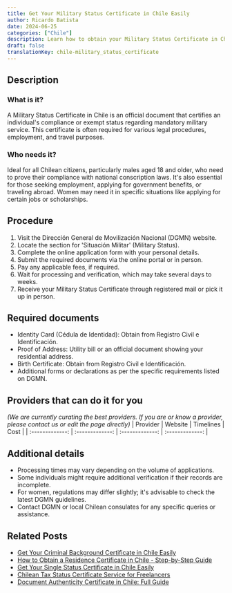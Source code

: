 ```yaml
---
title: Get Your Military Status Certificate in Chile Easily
author: Ricardo Batista
date: 2024-06-25
categories: ["Chile"]
description: Learn how to obtain your Military Status Certificate in Chile with our step-by-step guide. Essential for legal and travel purposes.
draft: false
translationKey: chile-military_status_certificate
---
```


## Description
### What is it?
A Military Status Certificate in Chile is an official document that certifies an individual's compliance or exempt status regarding mandatory military service. This certificate is often required for various legal procedures, employment, and travel purposes.

### Who needs it?
Ideal for all Chilean citizens, particularly males aged 18 and older, who need to prove their compliance with national conscription laws. It's also essential for those seeking employment, applying for government benefits, or traveling abroad. Women may need it in specific situations like applying for certain jobs or scholarships.

## Procedure

1. Visit the Dirección General de Movilización Nacional (DGMN) website.
2. Locate the section for 'Situación Militar' (Military Status).
3. Complete the online application form with your personal details.
4. Submit the required documents via the online portal or in person.
5. Pay any applicable fees, if required.
6. Wait for processing and verification, which may take several days to weeks.
7. Receive your Military Status Certificate through registered mail or pick it up in person.


## Required documents

- Identity Card (Cédula de Identidad): Obtain from Registro Civil e Identificación.
- Proof of Address: Utility bill or an official document showing your residential address.
- Birth Certificate: Obtain from Registro Civil e Identificación.
- Additional forms or declarations as per the specific requirements listed on DGMN.


## Providers that can do it for you
_(We are currently curating the best providers. If you are or know a provider, please contact us or edit the page directly)_
| Provider        |     Website     |     Timelines    |       Cost      |
| :-------------: | :-------------: |  :-------------: | :-------------: |

## Additional details

- Processing times may vary depending on the volume of applications.
- Some individuals might require additional verification if their records are incomplete.
- For women, regulations may differ slightly; it's advisable to check the latest DGMN guidelines.
- Contact DGMN or local Chilean consulates for any specific queries or assistance.




## Related Posts

- [Get Your Criminal Background Certificate in Chile Easily](https://tramitit.com/guides/chile/criminal_background_certificate/)
- [How to Obtain a Residence Certificate in Chile - Step-by-Step Guide](https://tramitit.com/guides/chile/residence_certificate/)
- [Get Your Single Status Certificate in Chile Easily](https://tramitit.com/guides/chile/single_status_certificate/)
- [Chilean Tax Status Certificate Service for Freelancers](https://tramitit.com/guides/chile/tax_status_certificate/)
- [Document Authenticity Certificate in Chile: Full Guide](https://tramitit.com/guides/chile/document_authenticity_certificate/)